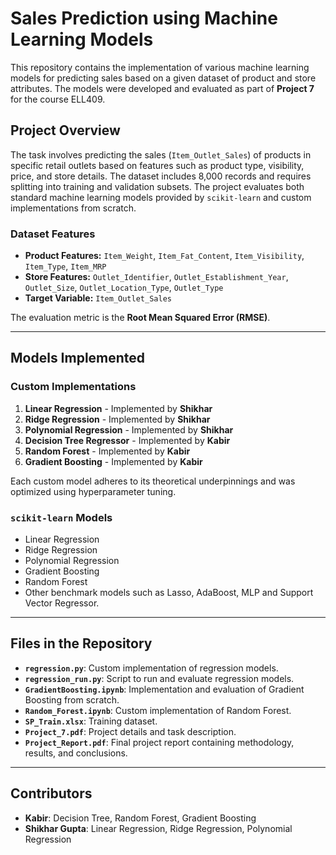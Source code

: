 # Sales Prediction using Machine Learning Models

This repository contains the implementation of various machine learning models for predicting sales based on a given dataset of product and store attributes. The models were developed and evaluated as part of **Project 7** for the course ELL409.

## Project Overview

The task involves predicting the sales (`Item_Outlet_Sales`) of products in specific retail outlets based on features such as product type, visibility, price, and store details. The dataset includes 8,000 records and requires splitting into training and validation subsets. The project evaluates both standard machine learning models provided by `scikit-learn` and custom implementations from scratch.

### Dataset Features

- **Product Features:** `Item_Weight`, `Item_Fat_Content`, `Item_Visibility`, `Item_Type`, `Item_MRP`
- **Store Features:** `Outlet_Identifier`, `Outlet_Establishment_Year`, `Outlet_Size`, `Outlet_Location_Type`, `Outlet_Type`
- **Target Variable:** `Item_Outlet_Sales`

The evaluation metric is the **Root Mean Squared Error (RMSE)**.

---

## Models Implemented

### Custom Implementations

1. **Linear Regression** - Implemented by **Shikhar**
2. **Ridge Regression** - Implemented by **Shikhar**
3. **Polynomial Regression** - Implemented by **Shikhar**
4. **Decision Tree Regressor** - Implemented by **Kabir**
5. **Random Forest** - Implemented by **Kabir**
6. **Gradient Boosting** - Implemented by **Kabir**

Each custom model adheres to its theoretical underpinnings and was optimized using hyperparameter tuning.

### `scikit-learn` Models

- Linear Regression
- Ridge Regression
- Polynomial Regression
- Gradient Boosting
- Random Forest
- Other benchmark models such as Lasso, AdaBoost, MLP and Support Vector Regressor.

---

## Files in the Repository

- **`regression.py`**: Custom implementation of regression models.
- **`regression_run.py`**: Script to run and evaluate regression models.
- **`GradientBoosting.ipynb`**: Implementation and evaluation of Gradient Boosting from scratch.
- **`Random_Forest.ipynb`**: Custom implementation of Random Forest.
- **`SP_Train.xlsx`**: Training dataset.
- **`Project_7.pdf`**: Project details and task description.
- **`Project_Report.pdf`**: Final project report containing methodology, results, and conclusions.
  
---

## Contributors

- **Kabir**: Decision Tree, Random Forest, Gradient Boosting
- **Shikhar Gupta**: Linear Regression, Ridge Regression, Polynomial Regression
